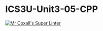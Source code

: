 # ICS3U-Unit3-05-CPP

[![Mr Coxall's Super Linter](https://github.com/joannesanthosh/ICS3U-Unit3-05-CPP/workflows/Mr%20Coxall's%20Super%20Linter/badge.svg)](https://github.com/joannesanthosh/ICS3U-Unit3-05-CPP/actions/)

